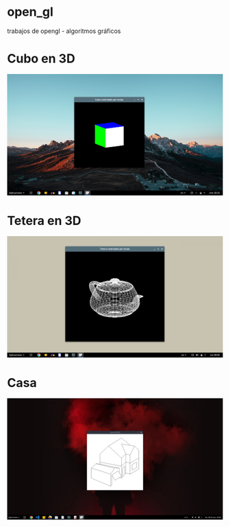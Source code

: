 # open_gl
trabajos de opengl  - algoritmos gráficos 

# Cubo en 3D
![alt text](screenshot.png)

# Tetera en 3D
![alt text](screenshot-teapot.png)

# Casa
![alt text](scree-casa.png)
